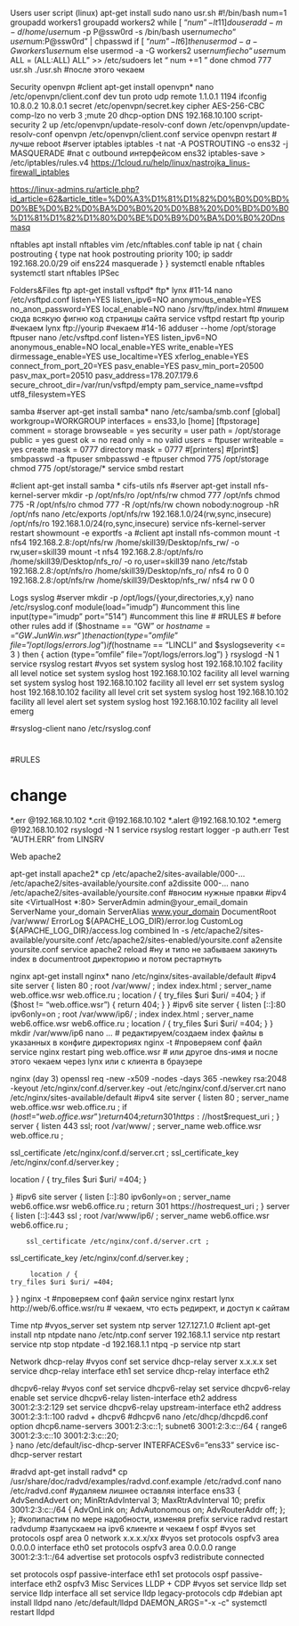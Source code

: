 


Users
user script (linux)
apt-get install sudo
nano usr.sh
#!/bin/bash
num=1
groupadd workers1
groupadd workers2
while [ “$num” -lt 11 ]
do
useradd -m -d /home/user$num -p P@ssw0rd -s /bin/bash user$num
echo “user$num:P@ssw0rd” | chpasswd
if [ “$num” -lt 6 ]
then
usermod -a -G workers1 user$num
else
usermod -a -G workers2 user$num
fi
echo “user$num ALL = (ALL:ALL) ALL” >> /etc/sudoers
let “ num +=1 ”
done
chmod 777 usr.sh
./usr.sh #после этого чекаем


Security
openvpn
#client
apt-get install openvpn*
nano /etc/openvpn/client.conf
dev tun
proto udp
remote 1.1.0.1 1194
ifconfig 10.8.0.2 10.8.0.1
secret /etc/openvpn/secret.key
cipher AES-256-CBC
comp-lzo no
verb 3
;mute 20
dhcp-option DNS 192.168.10.100
script-security 2
up /etc/openvpn/update-resolv-conf
down /etc/openvpn/update-resolv-conf
openvpn /etc/openvpn/client.conf
service openvpn restart # лучше reboot
#server
iptables
iptables -t nat -A POSTROUTING -o ens32 -j MASQUERADE #nat с outbound интерфейсом ens32
iptables-save > /etc/iptables/rules.v4
https://1cloud.ru/help/linux/nastrojka_linus-firewall_iptables


https://linux-admins.ru/article.php?id_article=62&article_title=%D0%A3%D1%81%D1%82%D0%B0%D0%BD%D0%BE%D0%B2%D0%BA%D0%B0%20%D0%B8%20%D0%BD%D0%B0%D1%81%D1%82%D1%80%D0%BE%D0%B9%D0%BA%D0%B0%20Dnsmasq

nftables
apt install nftables
vim /etc/nftables.conf
    table ip nat {
        chain postrouting {
            type nat hook postrouting priority 100;
            ip saddr 192.168.20.0/29 oif ens224 masquerade
        }
    }
systemctl enable nftables
systemctl start nftables
IPSec

Folders&Files
ftp
apt-get install vsftpd* ftp* lynx
#11-14
nano /etc/vsftpd.conf
    listen=YES
    listen_ipv6=NO
    anonymous_enable=YES
    no_anon_password=YES
    local_enable=NO
nano /srv/ftp/index.html #пишем сюда всякую фигню код страницы сайта
service vsftpd restart
ftp yourip #чекаем
lynx ftp://yourip #чекаем
#14-16
adduser --home /opt/storage ftpuser
nano /etc/vsftpd.conf
    listen=YES
    listen_ipv6=NO
    anonymous_enable=NO
    local_enable=YES
    write_enable=YES
    dirmessage_enable=YES
    use_localtime=YES
    xferlog_enable=YES
    connect_from_port_20=YES
    pasv_enable=YES
    pasv_min_port=20500
    pasv_max_port=20510
    pasv_address=178.207.179.6
    secure_chroot_dir=/var/run/vsftpd/empty
    pam_service_name=vsftpd
    utf8_filesystem=YES


samba
#server
apt-get install samba*
nano /etc/samba/smb.conf
    [global]
    workgroup=WORKGROUP
    interfaces = ens33,lo
    [home]
[ftpstorage]
    comment = storage
    browseable = yes
    security = user
    path = /opt/storage
    public = yes
    guest ok = no
    read only = no
    valid users = ftpuser
    writeable = yes
    create mask = 0777
    directory mask =  0777
    #[printers]
    #[print$]
smbpasswd -a ftpuser
smbpasswd -e ftpuser
chmod 775  /opt/storage
chmod 775  /opt/storage/*
service smbd restart

#client
apt-get install samba * cifs-utils
nfs
#server
apt-get install nfs-kernel-server
mkdir -p /opt/nfs/ro /opt/nfs/rw
chmod 777 /opt/nfs
chmod 775 -R /opt/nfs/ro
chmod 777 -R /opt/nfs/rw
chown nobody:nogroup  -hR /opt/nfs
nano /etc/exports
    /opt/nfs/rw    192.168.1.0/24(rw,sync,insecure)
    /opt/nfs/ro    192.168.1.0/24(ro,sync,insecure)
service nfs-kernel-server restart
showmount -e
exportfs -a
#client
apt install nfs-common
mount -t nfs4 192.168.2.8:/opt/nfs/rw /home/skill39/Desktop/nfs_rw/ -o rw,user=skill39
mount -t nfs4 192.168.2.8:/opt/nfs/ro /home/skill39/Desktop/nfs_ro/ -o ro,user=skill39
nano /etc/fstab
192.168.2.8:/opt/nfs/ro /home/skill39/Desktop/nfs_ro/ nfs4  ro    0    0
192.168.2.8:/opt/nfs/rw /home/skill39/Desktop/nfs_rw/ nfs4  rw    0    0






Logs
 syslog
 #server
mkdir -p /opt/logs/{your,directories,x,y}
nano /etc/rsyslog.conf
    module(load=”imudp”) #uncomment this line
    input(type=”imudp” port=”514”) #uncomment this line
     #
#RULES
    # before other rules add
if ($hostname == “GW” or $hostname == “GW.JunWin.wsr”) 
        then {
            action (type=”omfile” file=”/opt/logs/errors.log”)
}
if ($hostname == “LINCLI” and $syslogseverity <= 3 ) 
        then {
            action (type=”omfile” file=”/opt/logs/errors.log”)
}
    rsyslogd -N 1
    service rsyslog restart
  #vyos
 set system syslog host 192.168.10.102 facility all level notice
 set system syslog host 192.168.10.102 facility all level warning
 set system syslog host 192.168.10.102 facility all level err
 set system syslog host 192.168.10.102 facility all level crit
 set system syslog host 192.168.10.102 facility all level alert
 set system syslog host 192.168.10.102 facility all level emerg

#rsyslog-client
 nano /etc/rsyslog.conf
#
#RULES
# change
*.err            @192.168.10.102
*.crit            @192.168.10.102
*.alert            @192.168.10.102
*.emerg        @192.168.10.102
rsyslogd -N 1
service rsyslog restart
logger -p auth.err Test “AUTH.ERR” from LINSRV


Web
apache2

apt-get install apache2*
cp /etc/apache2/sites-available/000-...  /etc/apache2/sites-available/yoursite.conf
a2dissite 000-...
nano  /etc/apache2/sites-available/yoursite.conf #вносим нужные правки
#ipv4 site
    <VirtualHost *:80>
    ServerAdmin admin@your_email_domain
    ServerName your_domain
    ServerAlias www.your_domain
    DocumentRoot /var/www/
    ErrorLog ${APACHE_LOG_DIR}/error.log
    CustomLog ${APACHE_LOG_DIR}/access.log combined
</VirtualHost>
ln -s /etc/apache2/sites-available/yoursite.conf /etc/apache2/sites-enabled/yoursite.conf
a2ensite yoursite.conf
service apache2 reload #ну и типо не забываем закинуть index в documentroot директорию и потом рестартнуть

nginx
apt-get install nginx*
nano /etc/nginx/sites-available/default
 #ipv4 site
server {
        listen 80 ;
        root  /var/www/ ;
         index index.html ;
        server_name web.office.wsr web.office.ru ;
         location /     {
    try_files $uri $uri/ =404;
}
if ($host != “web.office.wsr”) {
    return 404;
}
}
#ipv6 site
server {
        listen [::]:80 ipv6only=on ;
        root  /var/www/ip6/ ;
         index index.html ;
        server_name web6.office.wsr web6.office.ru ;
         location / {
    try_files $uri $uri/ =404;
}
}
mkdir /var/www/ip6
nano … # редактируем/создаем index файлы в указанных в конфиге директориях
nginx -t  #проверяем conf файл
service nginx restart 
ping web.office.wsr # или другое dns-имя и после этого чекаем через lynx или с клиента в браузере

nginx (day 3)
openssl req -new -x509 -nodes -days 365 -newkey rsa:2048 -keyout /etc/nginx/conf.d/server.key -out /etc/nginx/conf.d/server.crt
nano /etc/nginx/sites-available/default
 #ipv4 site
server {
        listen 80 ;
        server_name web.office.wsr web.office.ru ;
        if ($host != “web.office.wsr”) {
    return 404;
}
return 301 https://$host$request_uri ;
}
server {
    listen 443 ssl;
    root  /var/www/ ;
        server_name web.office.wsr web.office.ru ;
        
ssl_certificate /etc/nginx/conf.d/server.crt ;
ssl_certificate_key /etc/nginx/conf.d/server.key ;
        
 location / {
    try_files $uri $uri/ =404;
}

}
#ipv6 site
server {
        listen [::]:80 ipv6only=on ;
        server_name web6.office.wsr web6.office.ru ;
return 301 https://$host$request_uri ;
}
server {
        listen [::]:443 ssl ;
        root  /var/www/ip6/ ;
        server_name web6.office.wsr web6.office.ru ;
    
        ssl_certificate /etc/nginx/conf.d/server.crt ;
ssl_certificate_key /etc/nginx/conf.d/server.key ;

         location / {
    try_files $uri $uri/ =404;
}
    }
nginx -t  #проверяем conf файл
service nginx restart 
lynx http://web/6.office.wsr/ru # чекаем, что есть редирект, и доступ к сайтам

Time
ntp
#vyos_server
set system ntp server 127.127.1.0
#client
apt-get install ntp ntpdate
nano /etc/ntp.conf
server 192.168.1.1
service ntp restart
service ntp stop
ntpdate -d 192.168.1.1
ntpq -p
service ntp start





























Network
dhcp-relay
#vyos
conf
set service dhcp-relay server x.x.x.x
set service dhcp-relay interface eth1
set service dhcp-relay interface eth2

dhcpv6-relay
#vyos
conf
set service dhcpv6-relay
set service dhcpv6-relay enable
set service dhcpv6-relay listen-interface eth2 address 3001:2:3:2:129
set service dhcpv6-relay upstream-interface eth2 address 3001:2:3:1::100
radvd + dhcpv6
#dhcpv6
nano /etc/dhcp/dhcpd6.conf
option dhcp6.name-servers 3001:2:3:c::1;
subnet6 3001:2:3:c::/64 {
    range6 3001:2:3:c::10 3001:2:3:c::20;    
}
nano /etc/default/isc-dhcp-server
INTERFACESv6=”ens33”
service isc-dhcp-server restart

#radvd
apt-get install radvd*
cp /usr/share/doc/radvd/examples/radvd.conf.example  /etc/radvd.conf
nano /etc/radvd.conf #удаляем лишнее оставляя 
interface ens33 { 
        AdvSendAdvert on;
        MinRtrAdvInterval 3; 
        MaxRtrAdvInterval 10;
        prefix 3001:2:3:c::/64 { 
                AdvOnLink on; 
                AdvAutonomous on; 
                AdvRouterAddr off; 
        };
}; #копипастим по мере надобности, изменяя prefix
service radvd restart
radvdump #запускаем на ipv6 клиенте и чекаем
f
ospf
#vyos
set protocols ospf area 0 network x.x.x.x/xx
#vyos
set protocols ospfv3 area 0.0.0.0 interface eth0
set protocols ospfv3 area 0.0.0.0 range 3001:2:3:1::/64 advertise
set protocols ospfv3 redistribute connected

set protocols ospf passive-interface eth1
set protocols ospf passive-interface eth2
ospfv3
Misc Services
LLDP + CDP
#vyos
set service lldp
set service lldp interface all
set service lldp legacy-protocols cdp
#debian
apt install lldpd
nano /etc/default/lldpd
    DAEMON_ARGS="-x -c"
systemctl restart lldpd

